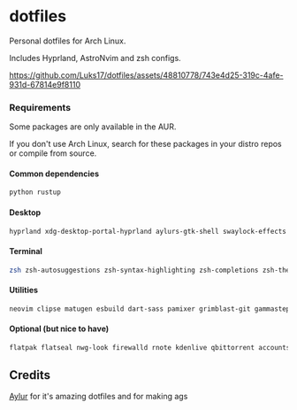 # dotfiles

Personal dotfiles for Arch Linux.

Includes Hyprland, AstroNvim and zsh configs.

https://github.com/Luks17/dotfiles/assets/48810778/743e4d25-319c-4afe-931d-67814e9f8110

### Requirements

Some packages are only available in the AUR.

If you don't use Arch Linux, search for these packages in your distro repos or compile from source.

#### Common dependencies

```bash
python rustup
```

#### Desktop

```bash
hyprland xdg-desktop-portal-hyprland aylurs-gtk-shell swaylock-effects libnotify swww swayidle floorp ttf-ubuntu-mono-nerd
```

#### Terminal

```bash
zsh zsh-autosuggestions zsh-syntax-highlighting zsh-completions zsh-theme-powerlevel10k fzf zoxide bat kitty fd
```

#### Utilities

```bash
neovim clipse matugen esbuild dart-sass pamixer grimblast-git gammastep btop pfetch-rs cava polkit-gnome pavucontrol imv gnome-bluetooth-3.0 blueman brightnessctl nm-connection-editor
```

#### Optional (but nice to have)

```bash
flatpak flatseal nwg-look firewalld rnote kdenlive qbittorrent accountsservice gnome-disk-utility libreoffice bottles obsidian kooha mpv krita nautilus inotify-tools
```

## Credits

[Aylur](https://github.com/Aylur/dotfiles) for it's amazing dotfiles and for making ags
